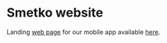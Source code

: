 # Smetko website

Landing [web page](https://smetko.netlify.app) for our mobile app available [here](https://github.com/mtx13/dragonHack2021).
